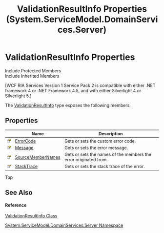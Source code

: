 ﻿---
title: ValidationResultInfo Properties (System.ServiceModel.DomainServices.Server)
TOCTitle: ValidationResultInfo Properties
ms:assetid: Properties.T:System.ServiceModel.DomainServices.Server.ValidationResultInfo
ms:mtpsurl: https://msdn.microsoft.com/en-us/library/system.servicemodel.domainservices.server.validationresultinfo_properties(v=VS.91)
ms:contentKeyID: 28754726
ms.date: 01/27/2012
mtps_version: v=VS.91
---

# ValidationResultInfo Properties

Include Protected Members  
Include Inherited Members  

\[WCF RIA Services Version 1 Service Pack 2 is compatible with either .NET framework 4 or .NET Framework 4.5, and with either Silverlight 4 or Silverlight 5.\]

The [ValidationResultInfo](ff422142\(v=vs.91\).md) type exposes the following members.

## Properties

<table>
<thead>
<tr class="header">
<th> </th>
<th>Name</th>
<th>Description</th>
</tr>
</thead>
<tbody>
<tr class="odd">
<td><img src="images\Ff422600.pubproperty(en-us,VS.91).gif" title="Public property" alt="Public property" /></td>
<td><a href="ff422450(v=vs.91).md">ErrorCode</a></td>
<td>Gets or sets the custom error code.</td>
</tr>
<tr class="even">
<td><img src="images\Ff422600.pubproperty(en-us,VS.91).gif" title="Public property" alt="Public property" /></td>
<td><a href="ff422322(v=vs.91).md">Message</a></td>
<td>Gets or sets the error message.</td>
</tr>
<tr class="odd">
<td><img src="images\Ff422600.pubproperty(en-us,VS.91).gif" title="Public property" alt="Public property" /></td>
<td><a href="ff422196(v=vs.91).md">SourceMemberNames</a></td>
<td>Gets or sets the names of the members the error originated from.</td>
</tr>
<tr class="even">
<td><img src="images\Ff422600.pubproperty(en-us,VS.91).gif" title="Public property" alt="Public property" /></td>
<td><a href="ff422092(v=vs.91).md">StackTrace</a></td>
<td>Gets or sets the stack trace of the error.</td>
</tr>
</tbody>
</table>

Top

## See Also

#### Reference

[ValidationResultInfo Class](ff422142\(v=vs.91\).md)

[System.ServiceModel.DomainServices.Server Namespace](ff423220\(v=vs.91\).md)

